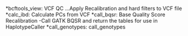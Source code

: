 *bcftools_view: VCF QC
  ...Apply Recalibration and hard filters to VCF file
*calc_ibd: Calculate PCs from VCF
*call_bqsr: Base Quality Score Recalibration
  -Call GATK BQSR and return the tables for use in HaplotypeCaller
*call_genotypes: call_genotypes
